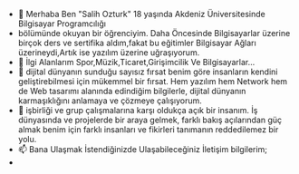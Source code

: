 - 👋 Merhaba Ben "Salih Ozturk" 18 yaşında Akdeniz Üniversitesinde Bilgisayar Programcılığı
- bölümünde okuyan bir öğrenciyim. Daha Öncesinde Bilgisayarlar üzerine birçok ders ve sertifika aldım,fakat bu eğitimler Bilgisayar Ağları üzerineydi,Artık ise yazılım üzerine uğraşıyorum.
- 👀 İlgi Alanlarım Spor,Müzik,Ticaret,Girişimcilik Ve Bilgisayarlar...
- 🌱 dijital dünyanın sunduğu sayısız fırsat benim göre insanların kendini geliştirebilmesi için mükemmel bir fırsat. Hem yazılım hem Network hem de Web tasarımı alanında edindiğim bilgilerle, dijital dünyanın karmaşıklığını anlamaya ve çözmeye çalışıyorum.
- 💞️  işbirliği ve grup çalışmalarına karşı oldukça açık bir insanım. İş dünyasında ve projelerde bir araya gelmek, farklı bakış açılarından güç almak benim için farklı insanları ve fikirleri tanımanın reddedilemez bir yolu.
- 📫 Bana Ulaşmak İstendiğinizde Ulaşabileceğiniz İletişim bilgilerim;
- 

<!---
SalihOzturkk/SalihOzturkk is a ✨ special ✨ repository because its `README.md` (this file) appears on your GitHub profile.
You can click the Preview link to take a look at your changes.
--->
